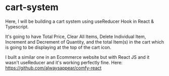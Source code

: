 # cart-system

Here, I will be building a cart system using useReducer Hook in React & Typescript.

It's going to have Total Price, Clear All Items, Delete Individual Item, Increment and Decrement of Quantity, and the total Item(s) in the cart which is going to be displaying at the top of the cart icon.

I built a similar one in an Ecommerce website but with React JS and it wasn't useReducer and it's working perfectly fine. Here: <https://github.com/alwaysappear/comfy-react>
